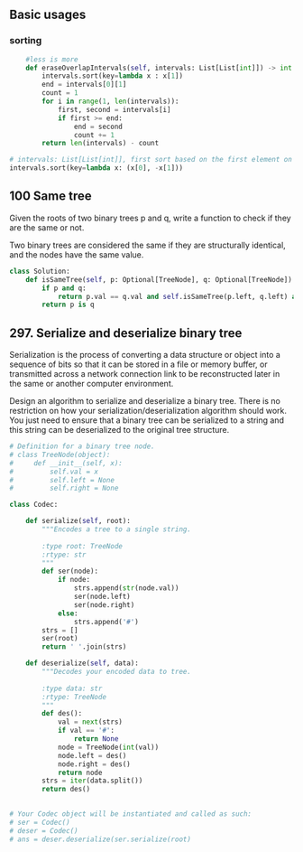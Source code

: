 ## Basic usages
### sorting
```python
    #less is more
    def eraseOverlapIntervals(self, intervals: List[List[int]]) -> int:
        intervals.sort(key=lambda x : x[1])
        end = intervals[0][1]
        count = 1
        for i in range(1, len(intervals)):
            first, second = intervals[i]
            if first >= end:
                end = second
                count += 1
        return len(intervals) - count

```

```python
# intervals: List[List[int]], first sort based on the first element on assending order, if equal, then sort on second element by descending order
intervals.sort(key=lambda x: (x[0], -x[1]))
```

## 100 Same tree

Given the roots of two binary trees p and q, write a function to check if they are the same or not.

Two binary trees are considered the same if they are structurally identical, and the nodes have the same value.

```python
class Solution:
    def isSameTree(self, p: Optional[TreeNode], q: Optional[TreeNode]) -> bool:
        if p and q:
            return p.val == q.val and self.isSameTree(p.left, q.left) and self.isSameTree(p.right, q.right)
        return p is q

```

## 297. Serialize and deserialize binary tree

Serialization is the process of converting a data structure or object into a sequence of bits so that it can be stored in a file or memory buffer, or transmitted across a network connection link to be reconstructed later in the same or another computer environment.

Design an algorithm to serialize and deserialize a binary tree. There is no restriction on how your serialization/deserialization algorithm should work. You just need to ensure that a binary tree can be serialized to a string and this string can be deserialized to the original tree structure.

```python
# Definition for a binary tree node.
# class TreeNode(object):
#     def __init__(self, x):
#         self.val = x
#         self.left = None
#         self.right = None

class Codec:

    def serialize(self, root):
        """Encodes a tree to a single string.
        
        :type root: TreeNode
        :rtype: str
        """
        def ser(node):
            if node:
                strs.append(str(node.val))
                ser(node.left)
                ser(node.right)
            else:
                strs.append('#')
        strs = []
        ser(root)
        return ' '.join(strs)

    def deserialize(self, data):
        """Decodes your encoded data to tree.
        
        :type data: str
        :rtype: TreeNode
        """
        def des():
            val = next(strs)
            if val == '#':
                return None
            node = TreeNode(int(val))
            node.left = des()
            node.right = des()
            return node
        strs = iter(data.split())
        return des()
        

# Your Codec object will be instantiated and called as such:
# ser = Codec()
# deser = Codec()
# ans = deser.deserialize(ser.serialize(root)
```
